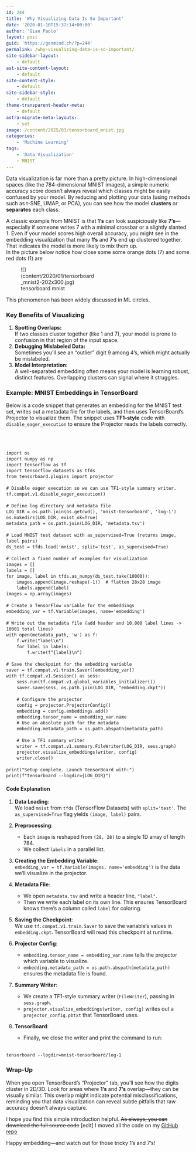 ```yaml
---
id: 244
title: 'Why Visualizing Data Is So Important'
date: '2020-01-10T15:37:14+00:00'
author: 'Gian Paolo'
layout: post
guid: 'https://genmind.ch/?p=244'
permalink: /why-visualizing-data-is-so-important/
site-sidebar-layout:
    - default
ast-site-content-layout:
    - default
site-content-style:
    - default
site-sidebar-style:
    - default
theme-transparent-header-meta:
    - default
astra-migrate-meta-layouts:
    - set
image: /content/2025/03/tensorboard_mnist.jpg
categories:
    - 'Machine Learning'
tags:
    - 'Data Visualization'
    - MNIST
---
```


Data visualization is far more than a pretty picture. In high-dimensional spaces (like the 784-dimensional MNIST images), a simple numeric accuracy score doesn’t always reveal which classes might be easily confused by your model. By reducing and plotting your data (using methods such as t-SNE, UMAP, or PCA), you can see how the model **clusters** or **separates** each class.

A classic example from MNIST is that **1’s** can look suspiciously like **7’s**—especially if someone writes 7 with a minimal crossbar or a slightly slanted 1. Even if your model scores high overall accuracy, you might see in the embedding visualization that many **1’s** and **7’s** end up clustered together. That indicates the model is more likely to mix them up.  
In the picture below notice how close some some orange dots (7) and some red dots (1) are

<figure aria-describedby="caption-attachment-248" class="wp-caption alignnone" id="attachment_248" style="width: 202px">![](content/2020/01/tensorboard_mnist2-202x300.jpg)<figcaption class="wp-caption-text" id="caption-attachment-248">tensorboard mnist</figcaption></figure>This phenomenon has been widely discussed in ML circles.

### Key Benefits of Visualizing

1. **Spotting Overlaps:**  
    If two classes cluster together (like 1 and 7), your model is prone to confusion in that region of the input space.
2. **Debugging Mislabeled Data:**  
    Sometimes you’ll see an “outlier” digit 9 among 4’s, which might actually be mislabeled.
3. **Model Interpretation:**  
    A well-separated embedding often means your model is learning robust, distinct features. Overlapping clusters can signal where it struggles.

### Example: MNIST Embeddings in TensorBoard

Below is a code snippet that generates an embedding for the MNIST test set, writes out a metadata file for the labels, and then uses TensorBoard’s Projector to visualize them. The snippet uses **TF1-style** code with `disable_eager_execution` to ensure the Projector reads the labels correctly.

```



import os
import numpy as np
import tensorflow as tf
import tensorflow_datasets as tfds
from tensorboard.plugins import projector

# Disable eager execution so we can use TF1-style summary writer.
tf.compat.v1.disable_eager_execution()

# Define log directory and metadata file
LOG_DIR = os.path.join(os.getcwd(), 'mnist-tensorboard', 'log-1')
os.makedirs(LOG_DIR, exist_ok=True)
metadata_path = os.path.join(LOG_DIR, 'metadata.tsv')

# Load MNIST test dataset with as_supervised=True (returns image, label pairs)
ds_test = tfds.load('mnist', split='test', as_supervised=True)

# Collect a fixed number of examples for visualization
images = []
labels = []
for image, label in tfds.as_numpy(ds_test.take(10000)):
    images.append(image.reshape(-1))  # flatten 28x28 image
    labels.append(label)
images = np.array(images)

# Create a TensorFlow variable for the embeddings
embedding_var = tf.Variable(images, name='embedding')

# Write out the metadata file (add header and 10,000 label lines -> 10001 total lines)
with open(metadata_path, 'w') as f:
    f.write("label\n")
    for label in labels:
        f.write(f"{label}\n")

# Save the checkpoint for the embedding variable
saver = tf.compat.v1.train.Saver([embedding_var])
with tf.compat.v1.Session() as sess:
    sess.run(tf.compat.v1.global_variables_initializer())
    saver.save(sess, os.path.join(LOG_DIR, "embedding.ckpt"))

    # Configure the projector
    config = projector.ProjectorConfig()
    embedding = config.embeddings.add()
    embedding.tensor_name = embedding_var.name
    # Use an absolute path for the metadata
    embedding.metadata_path = os.path.abspath(metadata_path)

    # Use a TF1 summary writer
    writer = tf.compat.v1.summary.FileWriter(LOG_DIR, sess.graph)
    projector.visualize_embeddings(writer, config)
    writer.close()

print("Setup complete. Launch TensorBoard with:")
print(f"tensorboard --logdir={LOG_DIR}")

```

#### Code Explanation

1. **Data Loading**:  
    We load `mnist` from `tfds` (TensorFlow Datasets) with `split='test'`. The `as_supervised=True` flag yields `(image, label)` pairs.
2. **Preprocessing**:
    
    
    - Each `image` is reshaped from `(28, 28)` to a single 1D array of length 784.
    - We collect `labels` in a parallel list.
3. **Creating the Embedding Variable**:  
    `embedding_var = tf.Variable(images, name='embedding')` is the data we’ll visualize in the projector.
4. **Metadata File**:
    
    
    - We open `metadata.tsv` and write a header line, `"label"`.
    - Then we write each label on its own line. This ensures TensorBoard knows there’s a column called `label` for coloring.
5. **Saving the Checkpoint**:  
    We use `tf.compat.v1.train.Saver` to save the variable’s values in `embedding.ckpt`. TensorBoard will read this checkpoint at runtime.
6. **Projector Config**:
    
    
    - `embedding.tensor_name = embedding_var.name` tells the projector which variable to visualize.
    - `embedding.metadata_path = os.path.abspath(metadata_path)` ensures the metadata file is found.
7. **Summary Writer**:
    
    
    - We create a TF1-style summary writer (`FileWriter`), passing in `sess.graph`.
    - `projector.visualize_embeddings(writer, config)` writes out a `projector_config.pbtxt` that TensorBoard uses.
8. **TensorBoard**:
    
    
    - Finally, we close the writer and print the command to run:

```

tensorboard --logdir=mnist-tensorboard/log-1

```

### Wrap-Up

When you open TensorBoard’s “Projector” tab, you’ll see how the digits cluster in 2D/3D. Look for areas where **1’s** and **7’s** overlap—they can be visually similar. This overlap might indicate potential misclassifications, reminding you that data visualization can reveal subtle pitfalls that raw accuracy doesn’t always capture.

I hope you find this simple introduction helpful. <del>As always, you can download the full source code</del> \[edit\] I moved all the code on my [GitHub repo](https://github.com/gsantopaolo/dataviz)

Happy embedding—and watch out for those tricky 1’s and 7’s!

